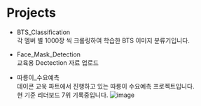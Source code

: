 # Projects
- BTS_Classification  
각 멤버 별 1000장 씩 크롤링하여 학습한 BTS 이미지 분류기입니다.

- Face_Mask_Detection  
교육용 Dectection 자료 업로드


- 따릉이_수요예측  
데이콘 교욱 파트에서 진행하고 있는 따릉이 수요예측 프로젝트입니다.  
현 기준 리더보드 7위 기록중입니다.
![image](https://user-images.githubusercontent.com/69567516/216794059-b16edc7d-ea8f-4808-8add-166724e9d32c.png)
